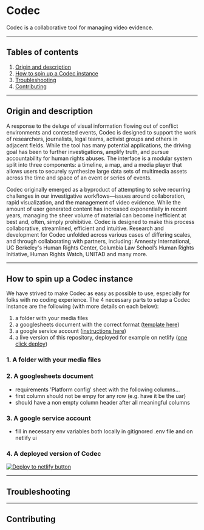 # Codec

Codec is a collaborative tool for managing video evidence.

***

## Tables of contents

1. [Origin and description](#origin-and-description)
2. [How to spin up a Codec instance](#how-to-spin-up-a-codec-instance)
3. [Troubleshooting](#troubleshooting)
4. [Contributing](#contributing)

***

## Origin and description

A response to the deluge of visual information flowing out of conflict environments and contested events, Codec is designed to support the work of researchers, journalists, legal teams, activist groups and others in adjacent fields. While the tool has many potential applications, the driving goal has been to further investigations, amplify truth, and pursue accountability for human rights abuses. The interface is a modular system split into three components: a timeline, a map, and a media player that allows users to securely synthesize large data sets of multimedia assets across the time and space of an event or series of events.


Codec originally emerged as a byproduct of attempting to solve recurring challenges in our investigative workflows—issues around collaboration, rapid visualization, and the management of video evidence. While the amount of user generated content has increased exponentially in recent years, managing the sheer volume of material can become inefficient at best and, often, simply prohibitive. Codec is designed to make this process collaborative, streamlined, efficient and intuitive. Research and development for Codec unfolded across various cases of differing scales, and through collaborating with partners, including: Amnesty International, UC Berkeley's Human Rights Center, Columbia Law School’s Human Rights Initiative, Human Rights Watch, UNITAD and many more.

***

## How to spin up a Codec instance

We have strived to make Codec as easy as possible to use, especially for folks with no coding experience. The 4 necessary parts to setup a Codec instance are the following (with more details on each below):

1. a folder with your media files 
2. a googlesheets document with the correct format ([template here](www.google.com))
3. a google service account ([instructions here](https://theoephraim.github.io/node-google-spreadsheet/#/getting-started/authentication?id=service-account))
4. a live version of this repository, deployed for example on netlify ([one click deploy](https://app.netlify.com/start/deploy?repository=https://github.com/SITU-Research/codec))

### 1. A folder with your media files



### 2. A googlesheets document

- requirements 'Platform config' sheet with the following columns...
- first column should not be empy for any row (e.g. have it be the uar)
- should have a non empty column header after all meaningful columns

### 3. A google service account

- fill in necessary env variables both locally in gitignored .env file and on netlify ui


### 4. A deployed version of Codec

[![Deploy to netlify button](https://www.netlify.com/img/deploy/button.svg)](https://app.netlify.com/start/deploy?repository=https://github.com/SITU-Research/codec)

***

## Troubleshooting 

***

## Contributing
